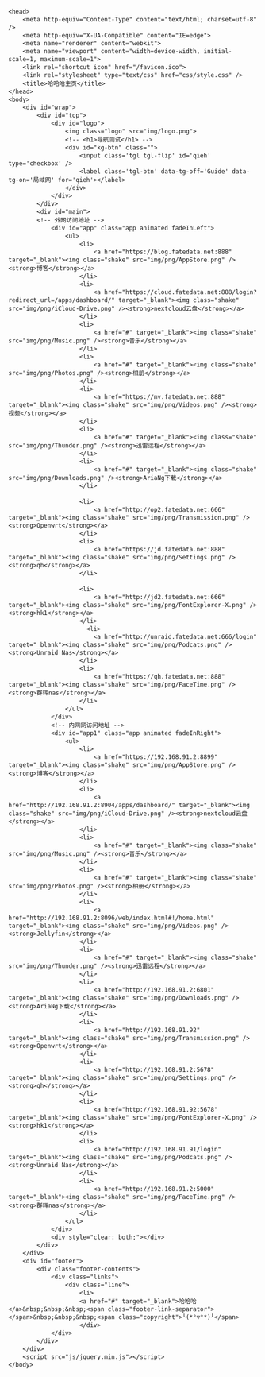 <!DOCTYPE html>
<html>

	<head>
		<meta http-equiv="Content-Type" content="text/html; charset=utf-8" />
		<meta http-equiv="X-UA-Compatible" content="IE=edge">
		<meta name="renderer" content="webkit">
		<meta name="viewport" content="width=device-width, initial-scale=1, maximum-scale=1">
		<link rel="shortcut icon" href="/favicon.ico">
		<link rel="stylesheet" type="text/css" href="css/style.css" />
		<title>哈哈哈主页</title>
	</head>
	<body>
		<div id="wrap">
			<div id="top">
				<div id="logo">
					<img class="logo" src="img/logo.png">
					<!-- <h1>导航测试</h1> -->
					<div id="kg-btn" class="">
						<input class='tgl tgl-flip' id='qieh' type='checkbox' />
						<label class='tgl-btn' data-tg-off='Guide' data-tg-on='局域网' for='qieh'></label>
					</div>
				</div>
			</div>
			<div id="main">
			<!-- 外网访问地址 -->
				<div id="app" class="app animated fadeInLeft">
					<ul>
						<li>
							<a href="https://blog.fatedata.net:888" target="_blank"><img class="shake" src="img/png/AppStore.png" /><strong>博客</strong></a>
						</li>
						<li>
							<a href="https://cloud.fatedata.net:888/login?redirect_url=/apps/dashboard/" target="_blank"><img class="shake" src="img/png/iCloud-Drive.png" /><strong>nextcloud云盘</strong></a>
						</li>
						<li>
							<a href="#" target="_blank"><img class="shake" src="img/png/Music.png" /><strong>音乐</strong></a>
						</li>
						<li>
							<a href="#" target="_blank"><img class="shake" src="img/png/Photos.png" /><strong>相册</strong></a>
						</li>
						<li>
							<a href="https://mv.fatedata.net:888" target="_blank"><img class="shake" src="img/png/Videos.png" /><strong>视频</strong></a>
						</li>
						<li>
							<a href="#" target="_blank"><img class="shake" src="img/png/Thunder.png" /><strong>迅雷远程</strong></a>
						</li>
						<li>
							<a href="#" target="_blank"><img class="shake" src="img/png/Downloads.png" /><strong>AriaNg下载</strong></a>
						</li>

						<li>
							<a href="http://op2.fatedata.net:666" target="_blank"><img class="shake" src="img/png/Transmission.png" /><strong>Openwrt</strong></a>
						</li>
						<li>
							<a href="https://jd.fatedata.net:888" target="_blank"><img class="shake" src="img/png/Settings.png" /><strong>qh</strong></a>
						</li> 
						
						<li>
							<a href="http://jd2.fatedata.net:666" target="_blank"><img class="shake" src="img/png/FontExplorer-X.png" /><strong>hk1</strong></a>
						</li>
						  <li>
							<a href="http://unraid.fatedata.net:666/login" target="_blank"><img class="shake" src="img/png/Podcats.png" /><strong>Unraid Nas</strong></a>
						</li>
						<li>
							<a href="https://qh.fatedata.net:888" target="_blank"><img class="shake" src="img/png/FaceTime.png" /><strong>群晖nas</strong></a>
						</li> 
					</ul>
				</div>
				<!-- 内网网访问地址 -->
				<div id="app1" class="app animated fadeInRight">
					<ul>
						<li>
							<a href="https://192.168.91.2:8899" target="_blank"><img class="shake" src="img/png/AppStore.png" /><strong>博客</strong></a>
						</li>
						<li>
							<a href="http://192.168.91.2:8904/apps/dashboard/" target="_blank"><img class="shake" src="img/png/iCloud-Drive.png" /><strong>nextcloud云盘</strong></a>
						</li>
						<li>
							<a href="#" target="_blank"><img class="shake" src="img/png/Music.png" /><strong>音乐</strong></a>
						</li>
						<li>
							<a href="#" target="_blank"><img class="shake" src="img/png/Photos.png" /><strong>相册</strong></a>
						</li>
						<li>
							<a href="http://192.168.91.2:8096/web/index.html#!/home.html" target="_blank"><img class="shake" src="img/png/Videos.png" /><strong>Jellyfin</strong></a>
						</li>
						<li>
							<a href="#" target="_blank"><img class="shake" src="img/png/Thunder.png" /><strong>迅雷远程</strong></a>
						</li>
						<li>
							<a href="http://192.168.91.2:6801" target="_blank"><img class="shake" src="img/png/Downloads.png" /><strong>AriaNg下载</strong></a>
						</li>
						<li>
							<a href="http://192.168.91.92" target="_blank"><img class="shake" src="img/png/Transmission.png" /><strong>Openwrt</strong></a>
						</li>
						<li>
							<a href="http://192.168.91.2:5678" target="_blank"><img class="shake" src="img/png/Settings.png" /><strong>qh</strong></a>
						</li>
						<li>
							<a href="http://192.168.91.92:5678" target="_blank"><img class="shake" src="img/png/FontExplorer-X.png" /><strong>hk1</strong></a>
						</li>
						<li>
							<a href="http://192.168.91.91/login" target="_blank"><img class="shake" src="img/png/Podcats.png" /><strong>Unraid Nas</strong></a>
						</li>
						<li>
							<a href="http://192.168.91.2:5000" target="_blank"><img class="shake" src="img/png/FaceTime.png" /><strong>群晖nas</strong></a>
						</li>
					</ul>
				</div>
				<div style="clear: both;"></div>
			</div>
		</div>
		<div id="footer">
			<div class="footer-contents">
				<div class="links">
					<div class="line">
						<li>
						<a href="#" target="_blank">哈哈哈</a>&nbsp;&nbsp;&nbsp;<span class="footer-link-separator"></span>&nbsp;&nbsp;&nbsp;<span class="copyright">╰(*°▽°*)╯</span>
						</div>
				</div>
			</div>
		</div>
		<script src="js/jquery.min.js"></script>
	</body>

</html>